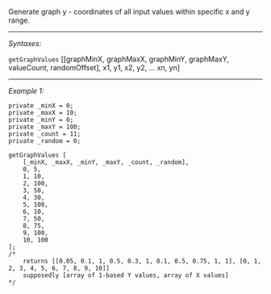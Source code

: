 Generate graph y - coordinates of all input values within specific x and y range.


---
*Syntaxes:*

`getGraphValues` <nowiki>[[graphMinX, graphMaxX, graphMinY, graphMaxY, valueCount, randomOffset], x1, y1, x2, y2, ... xn, yn]</nowiki>

---
*Example 1:*

```sqf
private _minX = 0;
private _maxX = 10;
private _minY = 0;
private _maxY = 100;
private _count = 11;
private _random = 0;

getGraphValues [
	[_minX, _maxX, _minY, _maxY, _count, _random],
	0, 5,
	1, 10,
	2, 100,
	3, 50,
	4, 30,
	5, 100,
	6, 10,
	7, 50,
	8, 75,
	9, 100,
	10, 100
];
/*
	returns [[0.05, 0.1, 1, 0.5, 0.3, 1, 0.1, 0.5, 0.75, 1, 1], [0, 1, 2, 3, 4, 5, 6, 7, 8, 9, 10]]
	supposedly [array of 1-based Y values, array of X values]
*/
```